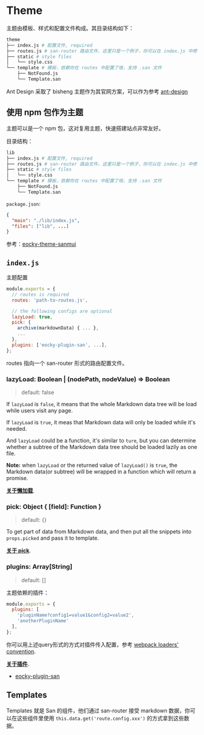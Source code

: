 # Theme

主题由模板、样式和配置文件构成。其目录结构如下：

```bash
theme
├── index.js # 配置文件, required
├── routes.js # san-router 路由文件，这里只是一个例子，你可以在 index.js 中修改其路径
├── static # style files
│   └── style.css
└── template # 模板，依赖你在 routes 中配置了啥，支持 .san 文件
    ├── NotFound.js
    └── Template.san
```

Ant Design 采取了 bisheng 主题作为其官网方案，可以作为参考 [ant-design](https://github.com/ant-design/ant-design/tree/master/site/theme)

## 使用 npm 包作为主题

主题可以是一个 npm 包，这对复用主题，快速搭建站点非常友好。

目录结构：

```bash
lib
├── index.js # 配置文件, required
├── routes.js # san-router 路由文件，这里只是一个例子，你可以在 index.js 中修改其路径
├── static # style files
│   └── style.css
└── template # 模板，依赖你在 routes 中配置了啥，支持 .san 文件
    ├── NotFound.js
    └── Template.san
```

`package.json`:

```json
{
  "main": "./lib/index.js",
  "files": ["lib", ...]
}
```

参考：[eocky-theme-sanmui](./packages/eocky-theme-sanmui)

## `index.js`

主题配置

```js
module.exports = {
  // routes is required
  routes: 'path-to-routes.js',

  // the following configs are optional
  lazyLoad: true,
  pick: {
    archive(markdownData) { ... },
    ...
  },
  plugins: ['eocky-plugin-san', ...],
};
```

routes 指向一个 san-router 形式的路由配置文件。

### lazyLoad: Boolean | (nodePath, nodeValue) => Boolean

> default: false

If `lazyLoad` is `false`, it means that the whole Markdown data tree will be load while users visit any page.

If `lazyLoad` is `true`, it meas that Markdown data will only be loaded while it's needed.

And `lazyLoad` could be a function, it's similar to `ture`, but you can determine whether a subtree of the Markdown data tree should be loaded lazily as one file.

**Note:** when `lazyLoad` or the returned value of `lazyLoad()` is `true`, the Markdown data(or subtree) will be wrapped in a function which will return a promise.

[**关于懒加载**](https://github.com/benjycui/bisheng/tree/master/docs/lazy-load.md).

### pick: Object { [field]: Function }

> default: {}

To get part of data from Markdown data, and then put all the snippets into `props.picked` and pass it to template.

[**关于 pick**](./pick.md).

### plugins: Array[String]

> default: []

主题依赖的插件：

```js
module.exports = {
  plugins: [
    'pluginName?config1=value1&config2=value2',
    'anotherPluginName'
  ],
};
```

你可以用上述query形式的方式对插件传入配置，参考 [webpack loaders' convention](https://www.npmjs.com/package/loader-utils#parsequery).

[**关于插件**](./plugin.md).

* [eocky-plugin-san](../packages/eocky-plugin-san)


## Templates

Templates 就是 San 的组件，他们通过 san-router 接受 markdown 数据，你可以在这些组件里使用 `this.data.get('route.config.xxx')` 的方式拿到这些数据。
